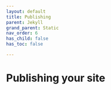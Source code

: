 ```yaml
---
layout: default
title: Publishing
parent: Jekyll
grand_parent: Static
nav_order: 6
has_child: false
has_toc: false

---
```


# Publishing your site